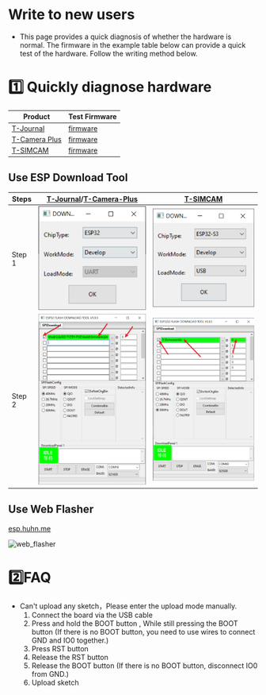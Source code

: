 # Write to new users

- This page provides a quick diagnosis of whether the hardware is normal. The firmware in the example table below can provide a quick test of the hardware. Follow the writing method below.


# 1️⃣ Quickly diagnose hardware

| Product            | Test Firmware                                    |
| ------------------ | ------------------------------------------------ |
| [T-Journal][1]     | [firmware](./T-Journal-Firmware.bin)                                     |
| [T-Camera Plus][2] | [firmware](./t-camera-plus_factory_firmware.bin) |
| [T-SIMCAM][3]      | [firmware](./SIM-CAM-V1.3-FW.bin)                |

[1]: https://www.lilygo.cc/products/t-journal
[2]: https://www.lilygo.cc/products/t-camera-plus
[3]: https://www.lilygo.cc/products/t-simcam

## Use ESP Download Tool

| Steps  | [T-Journal][1]/[T-Camera-Plus][2] | [T-SIMCAM][3]                       |
| ------ | --------------------------------- | ----------------------------------- |
| Step 1 | ![esp32dev](images/esp32-1.png)   | ![esp32s3dev](images/esp32s3-1.png) |
| Step 2 | ![esp32dev](images/esp32-2.png)   | ![esp32s3dev](images/esp32s3-2.png) |

## Use Web Flasher

[esp.huhn.me](https://esp.huhn.me/)

![web_flasher](./images/web_flasher.gif)

# 2️⃣FAQ

- Can't upload any sketch，Please enter the upload mode manually.
   1. Connect the board via the USB cable
   2. Press and hold the BOOT button , While still pressing the BOOT button (If there is no BOOT button, you need to use wires to connect GND and IO0 together.)
   3. Press RST button
   4. Release the RST button
   5. Release the BOOT button (If there is no BOOT button, disconnect IO0 from GND.)
   6. Upload sketch


